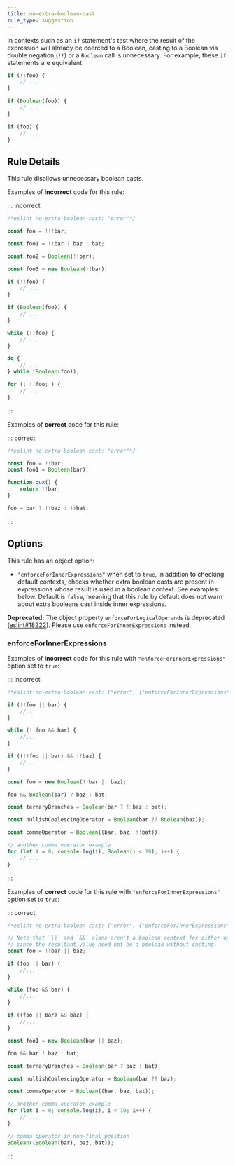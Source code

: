 ```yaml
---
title: no-extra-boolean-cast
rule_type: suggestion
---
```


In contexts such as an `if` statement's test where the result of the expression will already be coerced to a Boolean, casting to a Boolean via double negation (`!!`) or a `Boolean` call is unnecessary. For example, these `if` statements are equivalent:

```js
if (!!foo) {
    // ...
}

if (Boolean(foo)) {
    // ...
}

if (foo) {
    // ...
}
```

## Rule Details

This rule disallows unnecessary boolean casts.

Examples of **incorrect** code for this rule:

::: incorrect

```js
/*eslint no-extra-boolean-cast: "error"*/

const foo = !!!bar;

const foo1 = !!bar ? baz : bat;

const foo2 = Boolean(!!bar);

const foo3 = new Boolean(!!bar);

if (!!foo) {
    // ...
}

if (Boolean(foo)) {
    // ...
}

while (!!foo) {
    // ...
}

do {
    // ...
} while (Boolean(foo));

for (; !!foo; ) {
    // ...
}
```

:::

Examples of **correct** code for this rule:

::: correct

```js
/*eslint no-extra-boolean-cast: "error"*/

const foo = !!bar;
const foo1 = Boolean(bar);

function qux() {
    return !!bar;
}

foo = bar ? !!baz : !!bat;
```

:::

## Options

This rule has an object option:

*   `"enforceForInnerExpressions"` when set to `true`, in addition to checking default contexts, checks whether extra boolean casts are present in expressions whose result is used in a boolean context. See examples below. Default is `false`, meaning that this rule by default does not warn about extra booleans cast inside inner expressions.

**Deprecated:** The object property `enforceForLogicalOperands` is deprecated ([eslint#18222](https://github.com/eslint/eslint/pull/18222)). Please use `enforceForInnerExpressions` instead.

### enforceForInnerExpressions

Examples of **incorrect** code for this rule with `"enforceForInnerExpressions"` option set to `true`:

::: incorrect

```js
/*eslint no-extra-boolean-cast: ["error", {"enforceForInnerExpressions": true}]*/

if (!!foo || bar) {
    //...
}

while (!!foo && bar) {
    //...
}

if ((!!foo || bar) && !!baz) {
    //...
}

const foo = new Boolean(!!bar || baz);

foo && Boolean(bar) ? baz : bat;

const ternaryBranches = Boolean(bar ? !!baz : bat);

const nullishCoalescingOperator = Boolean(bar ?? Boolean(baz));

const commaOperator = Boolean((bar, baz, !!bat));

// another comma operator example
for (let i = 0; console.log(i), Boolean(i < 10); i++) {
    // ...
}
```

:::

Examples of **correct** code for this rule with `"enforceForInnerExpressions"` option set to `true`:

::: correct

```js
/*eslint no-extra-boolean-cast: ["error", {"enforceForInnerExpressions": true}]*/

// Note that `||` and `&&` alone aren't a boolean context for either operand
// since the resultant value need not be a boolean without casting.
const foo = !!bar || baz;

if (foo || bar) {
    //...
}

while (foo && bar) {
    //...
}

if ((foo || bar) && baz) {
    //...
}

const foo1 = new Boolean(bar || baz);

foo && bar ? baz : bat;

const ternaryBranches = Boolean(bar ? baz : bat);

const nullishCoalescingOperator = Boolean(bar ?? baz);

const commaOperator = Boolean((bar, baz, bat));

// another comma operator example
for (let i = 0; console.log(i), i < 10; i++) {
    // ...
}

// comma operator in non-final position
Boolean((Boolean(bar), baz, bat));
```

:::
